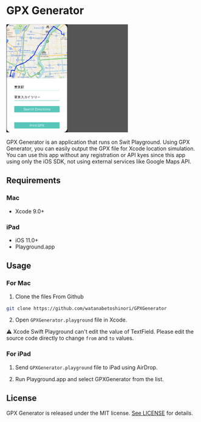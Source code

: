 # GPX Generator

<img  src="https://raw.githubusercontent.com/watanabetoshinori/GPXGenerator/master/Preview/1.png" width="320" height="284">

GPX Generator is an application that runs on Swit Playground.
Using GPX Generator, you can easily output the GPX file for Xcode location simulation.
You can use this app without any registration or API kyes since this app using only the iOS SDK, not using external services like Google Maps API.

## Requirements

### Mac
- Xcode 9.0+

### iPad
- iOS 11.0+
- Playground.app

## Usage

### For Mac

1. Clone the files From Github

```bash
git clone https://github.com/watanabetoshinori/GPXGenerator
```

2. Open `GPXGenerator.playground` file in Xcode.


⚠️ Xcode Swift Playground can't edit the value of TextField. Please edit the source code directly to change `from` and `to` values.


### For iPad

1. Send `GPXGenerator.playground` file to iPad using AirDrop.

2. Run Playground.app and select GPXGenerator from the list.

## License

GPX Generator is released under the MIT license. [See LICENSE](https://github.com/watanabetoshinori/GPXGenerator/blob/master/LICENSE) for details.
